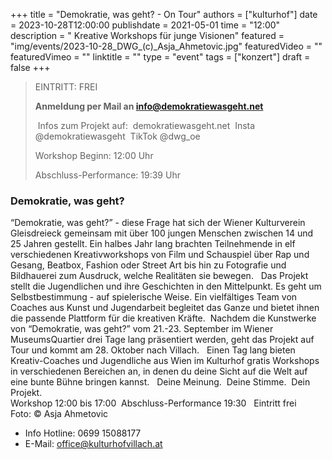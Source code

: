 +++
title = "Demokratie, was geht? - On Tour"
authors = ["kulturhof"]
date = 2023-10-28T12:00:00
publishdate = 2021-05-01
time = "12:00"
description = " Kreative Workshops für junge Visionen"
featured = "img/events/2023-10-28_DWG_(c)_Asja_Ahmetovic.jpg"
featuredVideo = ""
featuredVimeo = ""
linktitle = ""
type = "event"
tags = ["konzert"]
draft = false
+++

> EINTRITT: FREI
> 
> **Anmeldung per Mail an info@demokratiewasgeht.net**
> 
>  Infos zum Projekt auf:	 demokratiewasgeht.net  Insta @demokratiewasgeht	 TikTok @dwg_oe
> 
> Workshop Beginn: 12:00 Uhr
> 
> Abschluss-Performance: 19:39 Uhr


### Demokratie, was geht?

“Demokratie, was geht?” - diese Frage hat sich der Wiener Kulturverein Gleisdreieck gemeinsam mit über 100 jungen Menschen zwischen 14 und 25 Jahren gestellt. Ein halbes Jahr lang brachten Teilnehmende in elf verschiedenen Kreativworkshops von Film und Schauspiel über Rap und Gesang, Beatbox, Fashion oder Street Art bis hin zu Fotografie und Bildhauerei zum Ausdruck, welche Realitäten sie bewegen.   Das Projekt stellt die Jugendlichen und ihre Geschichten in den Mittelpunkt. Es geht um Selbstbestimmung - auf spielerische Weise. Ein vielfältiges Team von Coaches aus Kunst und Jugendarbeit begleitet das Ganze und bietet ihnen die passende Plattform für die kreativen Kräfte.  Nachdem die Kunstwerke von “Demokratie, was geht?” vom 21.-23. September im Wiener MuseumsQuartier drei Tage lang präsentiert werden, geht das Projekt auf Tour und kommt am 28. Oktober nach Villach.	  Einen Tag lang bieten Kreativ-Coaches und Jugendliche aus Wien im Kulturhof gratis Workshops in verschiedenen Bereichen an, in denen du deine Sicht auf die Welt auf eine bunte Bühne bringen kannst.	  Deine Meinung.	 Deine Stimme.	 Dein Projekt.	
Workshop 12:00 bis 17:00	 Abschluss-Performance 19:30	  Eintritt frei
	 	
Foto: © Asja Ahmetovic


- Info Hotline: 0699 15088177 
- E-Mail: office@kulturhofvillach.at
